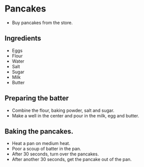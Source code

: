 # Pancakes 

- Buy pancakes from the store. 

## Ingredients 

- Eggs
- Flour 
- Water
- Salt 
- Sugar
- Milk 
- Butter 

## Preparing the batter 

- Combine the flour, baking powder, salt and sugar. 
- Make a well in the center and pour in the milk, egg and butter. 

## Baking the pancakes. 

- Heat a pan on medium heat. 
- Poor a scoup of batter in the pan. 
- After 30 seconds, turn over the pancakes. 
- After another 30 seconds, get the pancake out of the pan.
